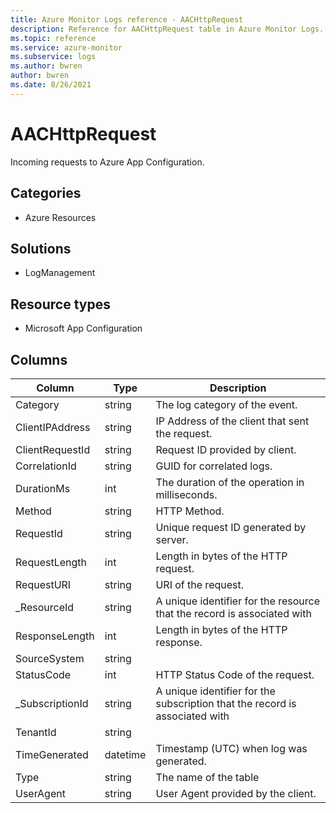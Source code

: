 ```yaml
---
title: Azure Monitor Logs reference - AACHttpRequest
description: Reference for AACHttpRequest table in Azure Monitor Logs.
ms.topic: reference
ms.service: azure-monitor
ms.subservice: logs
ms.author: bwren
author: bwren
ms.date: 8/26/2021
---
```


# AACHttpRequest

 Incoming requests to Azure App Configuration.

## Categories

- Azure Resources
## Solutions

- LogManagement
## Resource types

- Microsoft App Configuration




## Columns

|Column|Type|Description|
|---|---|---|
|Category|string|The log category of the event.|
|ClientIPAddress|string|IP Address of the client that sent the request.|
|ClientRequestId|string|Request ID provided by client.|
|CorrelationId|string|GUID for correlated logs.|
|DurationMs|int|The duration of the operation in milliseconds.|
|Method|string|HTTP Method.|
|RequestId|string|Unique request ID generated by server.|
|RequestLength|int|Length in bytes of the HTTP request.|
|RequestURI|string|URI of the request.|
|_ResourceId|string|A unique identifier for the resource that the record is associated with|
|ResponseLength|int|Length in bytes of the HTTP response.|
|SourceSystem|string||
|StatusCode|int|HTTP Status Code of the request.|
|_SubscriptionId|string|A unique identifier for the subscription that the record is associated with|
|TenantId|string||
|TimeGenerated|datetime|Timestamp (UTC) when log was generated.|
|Type|string|The name of the table|
|UserAgent|string|User Agent provided by the client.|
